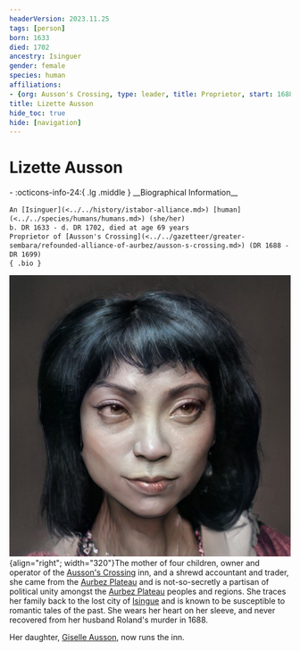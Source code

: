 ```yaml
---
headerVersion: 2023.11.25
tags: [person]
born: 1633
died: 1702
ancestry: Isinguer
gender: female
species: human
affiliations:
- {org: Ausson's Crossing, type: leader, title: Proprietor, start: 1688, end: 1699}
title: Lizette Ausson
hide_toc: true
hide: [navigation]
---
```

# Lizette Ausson
<div class="grid cards ext-narrow-margin ext-one-column" markdown>
- :octicons-info-24:{ .lg .middle } __Biographical Information__

    An [Isinguer](<../../history/istabor-alliance.md>) [human](<../../species/humans/humans.md>) (she/her)  
    b. DR 1633 - d. DR 1702, died at age 69 years  
    Proprietor of [Ausson's Crossing](<../../gazetteer/greater-sembara/refounded-alliance-of-aurbez/ausson-s-crossing.md>) (DR 1688 - DR 1699)  
    { .bio }

</div>


![Lisette Ausson](../../assets/lisette-ausson.png){align="right"; width="320"}The mother of four children, owner and operator of the [Ausson's Crossing](<../../gazetteer/greater-sembara/refounded-alliance-of-aurbez/ausson-s-crossing.md>) inn, and a shrewd accountant and trader, she came from the [Aurbez Plateau](<../../gazetteer/istaros-watershed/aurbez-plateau.md>) and is not-so-secretly a partisan of political unity amongst the [Aurbez Plateau](<../../gazetteer/istaros-watershed/aurbez-plateau.md>) peoples and regions. She traces her family back to the lost city of [Isingue](<../../gazetteer/istaros-watershed/isingue.md>) and is known to be susceptible to romantic tales of the past. She wears her heart on her sleeve, and never recovered from her husband Roland's murder in 1688.

Her daughter, [Giselle Ausson](<./giselle-ausson.md>), now runs the inn.